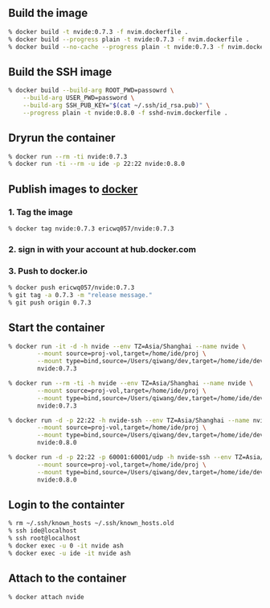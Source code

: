 ## Build the image

```sh
% docker build -t nvide:0.7.3 -f nvim.dockerfile .
% docker build --progress plain -t nvide:0.7.3 -f nvim.dockerfile .
% docker build --no-cache --progress plain -t nvide:0.7.3 -f nvim.dockerfile .
```

## Build the SSH image

```sh
% docker build --build-arg ROOT_PWD=passowrd \
	--build-arg USER_PWD=password \
	--build-arg SSH_PUB_KEY="$(cat ~/.ssh/id_rsa.pub)" \
	--progress plain -t nvide:0.8.0 -f sshd-nvim.dockerfile .
```

## Dryrun the container

```sh
% docker run --rm -ti nvide:0.7.3
% docker run -ti --rm -u ide -p 22:22 nvide:0.8.0
```

## Publish images to [docker](hub.docker.com)

### 1. Tag the image

```sh
% docker tag nvide:0.7.3 ericwq057/nvide:0.7.3
```

### 2. sign in with your account at hub.docker.com

### 3. Push to docker.io

```sh
% docker push ericwq057/nvide:0.7.3
% git tag -a 0.7.3 -m "release message."
% git push origin 0.7.3
```

## Start the container

```sh
% docker run -it -d -h nvide --env TZ=Asia/Shanghai --name nvide \
        --mount source=proj-vol,target=/home/ide/proj \
        --mount type=bind,source=/Users/qiwang/dev,target=/home/ide/develop \
        nvide:0.7.3

% docker run --rm -ti -h nvide --env TZ=Asia/Shanghai --name nvide \
        --mount source=proj-vol,target=/home/ide/proj \
        --mount type=bind,source=/Users/qiwang/dev,target=/home/ide/develop \
        nvide:0.7.3

% docker run -d -p 22:22 -h nvide-ssh --env TZ=Asia/Shanghai --name nvide-ssh \
        --mount source=proj-vol,target=/home/ide/proj \
        --mount type=bind,source=/Users/qiwang/dev,target=/home/ide/develop \
        nvide:0.8.0

% docker run -d -p 22:22 -p 60001:60001/udp -h nvide-ssh --env TZ=Asia/Shanghai --name nvide-ssh \
        --mount source=proj-vol,target=/home/ide/proj \
        --mount type=bind,source=/Users/qiwang/dev,target=/home/ide/develop \
        nvide:0.8.0
```

## Login to the containter

```sh
% rm ~/.ssh/known_hosts ~/.ssh/known_hosts.old
% ssh ide@localhost
% ssh root@localhost
% docker exec -u 0 -it nvide ash
% docker exec -u ide -it nvide ash
```

## Attach to the container

```
% docker attach nvide
```
